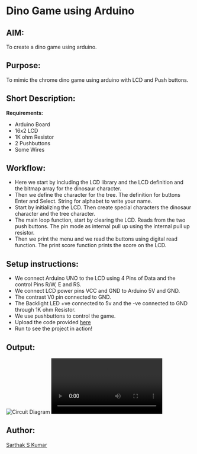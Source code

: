 # Dino Game using Arduino

## AIM:
To create a dino game using arduino.

## Purpose:

To mimic the chrome dino game using arduino with LCD and Push buttons.

## Short Description:

**Requirements:**

- Arduino Board
- 16x2 LCD
- 1K ohm Resistor
- 2 Pushbuttons
- Some Wires

## Workflow:
- Here we start by including the LCD library and the LCD definition and the bitmap array for the dinosaur character.
- Then we define the character for the tree. The definition for buttons Enter and Select. String for alphabet to write your name.
- Start by initializing the LCD. Then create special characters the dinosaur character and the tree character.
- The main loop function, start by clearing the LCD. Reads from the two push buttons. The pin mode as internal pull up using the internal pull up resistor.
- Then we print the menu and we read the buttons using digital read function. The print score function prints the score on the LCD.
## Setup instructions:

- We connect Arduino UNO to the LCD using 4 Pins of Data and the control Pins R/W, E and RS.
- We connect LCD power pins VCC and GND to Arduino 5V and GND.
- The contrast V0 pin connected to GND.
- The Backlight LED +ve connected to 5v and the -ve connected to GND through 1K ohm Resistor.
- We use pushbuttons to control the game.
- Upload the code provided [here](https://github.com/SarthakSKumar/IoT-Spot/blob/ea08c63f64471f38684518c0bb151cfe8508183c/Arduino/Dino%20Game%20using%20Arduino/Dino_Game_using_arduino.ino)
- Run to see the project in action!

## Output:

![Circuit Diagram](https://github.com/SarthakSKumar/IoT-Spot/blob/4d51545e31fa835f0a11f6db0ffcfe64c35cb90f/Arduino/Dino%20Game%20using%20Arduino/Images/Circuit%20Diagram.jpg)
![Simulation Video](https://github.com/SarthakSKumar/IoT-Spot/blob/8e520f235b068e6b1907ee27458c6ea664d01593/Arduino/Dino%20Game%20using%20Arduino/Images/Dino_Game_Using_Arduino_Simulation.mp4)

## Author:

[Sarthak S Kumar](https://github.com/SarthakSKumar)
